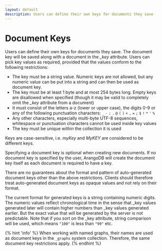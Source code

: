 ```yaml
---
layout: default
description: Users can define their own keys for documents they save
---
```

Document Keys
=============

Users can define their own keys for documents they save. The document key will
be saved along with a document in the *_key* attribute. Users can pick key
values as required, provided that the values conform to the following
restrictions:

* The key must be a string value. Numeric keys are not allowed, but any numeric
  value can be put into a string and can then be used as document key.
* The key must be at least 1 byte and at most 254 bytes long. Empty keys are 
  disallowed when specified (though it may be valid to completely omit the
  *_key* attribute from a document)
* It must consist of the letters a-z (lower or upper case), the digits 0-9
  or any of the following punctuation characters:
  `_` `-` `:` `.` `@` `(` `)` `+` `,` `=` `;` `$` `!` `*` `'` `%` 
* Any other characters, especially multi-byte UTF-8 sequences, whitespace or 
  punctuation characters cannot be used inside key values
* The key must be unique within the collection it is used

Keys are case-sensitive, i.e. *myKey* and *MyKEY* are considered to be
different keys.

Specifying a document key is optional when creating new documents. If no
document key is specified by the user, ArangoDB will create the document key
itself as each document is required to have a key.

There are no guarantees about the format and pattern of auto-generated document
keys other than the above restrictions. Clients should therefore treat
auto-generated document keys as opaque values and not rely on their format.

The current format for generated keys is a string containing numeric digits.
The numeric values reflect chronological time in the sense that _key values
generated later will contain higher numbers than _key values generated earlier.
But the exact value that will be generated by the server is not predictable.
Note that if you sort on the _key attribute, string comparison will be used,
which means `"100"` is less than `"99"` etc.

{% hint 'info' %}
When working with named graphs, their names are used as document keys in the
`_graphs` system collection. Therefore, the same document key restrictions apply.
{% endhint %}